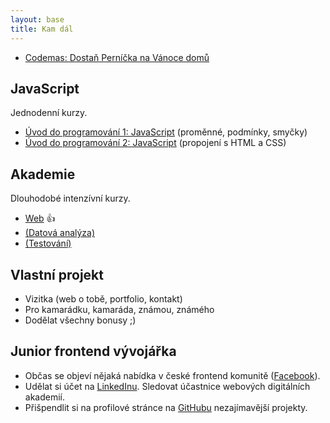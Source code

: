```yaml
---
layout: base
title: Kam dál
---
```


- [Codemas: Dostaň Perníčka na Vánoce domů](https://codemas.cz/) <!-- Jak je to s JS? -->

## JavaScript

Jednodenní kurzy.

- [Úvod do programování 1: JavaScript](https://www.czechitas.cz/kurzy/uvod-do-programovani-1-javascript) (proměnné, podmínky, smyčky)
- [Úvod do programování 2: JavaScript](https://www.czechitas.cz/kurzy/uvod-do-programovani-2-javascript) (propojení s HTML a CSS)

## Akademie

Dlouhodobé intenzívní kurzy.

- [Web](https://www.czechitas.cz/kurzy/digitalni-akademie-web) 👍
- [(Datová analýza)](https://www.czechitas.cz/kurzy/digitalni-akademie-data)
- [(Testování)](https://www.czechitas.cz/podtema/testovani)

## Vlastní projekt

- Vizitka (web o tobě, portfolio, kontakt)
- Pro kamarádku, kamaráda, známou, známého
- Dodělat všechny bonusy ;)

## Junior frontend vývojářka

- Občas se objeví nějaká nabídka v české frontend komunitě ([Facebook](https://www.facebook.com/frontendisti)).
- Udělat si účet na [LinkedInu](https://www.linkedin.com/). Sledovat účastnice webových digitálních akademií.
- Přišpendlit si na profilové stránce na [GitHubu](https://github.com/) nezajímavější projekty.
